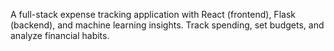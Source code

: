 A full-stack expense tracking application with React (frontend), Flask (backend), and machine learning insights. Track spending, set budgets, and analyze financial habits.
